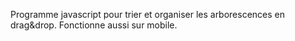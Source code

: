 Programme javascript pour trier et organiser les arborescences en drag&drop.
Fonctionne aussi sur mobile.

